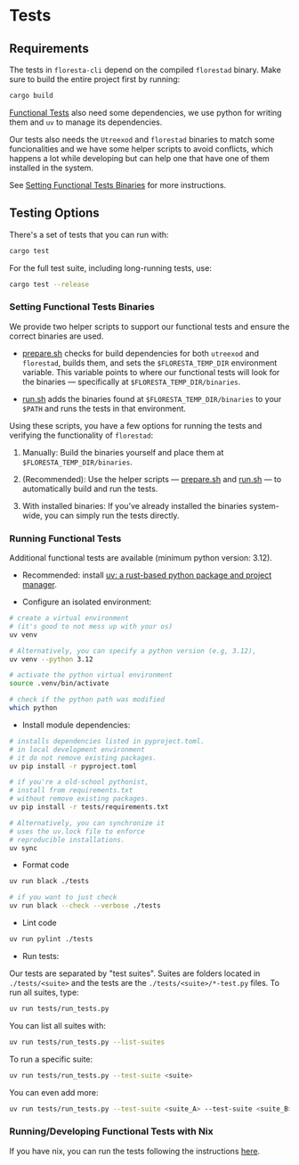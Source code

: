 # Tests
## Requirements

The tests in `floresta-cli` depend on the compiled `florestad` binary. Make sure to build the entire project first by running:

```bash
cargo build
```

[Functional Tests](#Functional_Tests) also need some dependencies, we use python for writing them and `uv` to manage its dependencies.

Our tests also needs the `Utreexod` and `florestad` binaries to match some funcionalities and we have some helper scripts to avoid conflicts, which happens a lot while developing but can help one that have one of them installed in the system.

See [Setting Functional Tests Binaries](#Setting_Functional_Tests_Binaries) for more instructions.

## Testing Options

There's a set of tests that you can run with:

```bash
cargo test
```

For the full test suite, including long-running tests, use:

```bash
cargo test --release
```

### Setting Functional Tests Binaries

We provide two helper scripts to support our functional tests and ensure the correct binaries are used.

* [prepare.sh](https://github.com/vinteumorg/Floresta/blob/master/tests/prepare.sh) checks for build dependencies for both `utreexod` and `florestad`, builds them, and sets the `$FLORESTA_TEMP_DIR` environment variable. This variable points to where our functional tests will look for the binaries — specifically at `$FLORESTA_TEMP_DIR/binaries`.

* [run.sh](https://github.com/vinteumorg/Floresta/blob/master/tests/run.sh) adds the binaries found at `$FLORESTA_TEMP_DIR/binaries` to your `$PATH` and runs the tests in that environment.

Using these scripts, you have a few options for running the tests and verifying the functionality of `florestad`:

1) Manually: Build the binaries yourself and place them at `$FLORESTA_TEMP_DIR/binaries`.

2) (Recommended): Use the helper scripts — [prepare.sh](https://github.com/vinteumorg/Floresta/blob/master/tests/prepare.sh) and [run.sh](https://github.com/vinteumorg/Floresta/blob/master/tests/run.sh) — to automatically build and run the tests.

3) With installed binaries: If you’ve already installed the binaries system-wide, you can simply run the tests directly.

### Running Functional Tests

Additional functional tests are available (minimum python version: 3.12).

* Recommended: install [uv: a rust-based python package and project manager](https://docs.astral.sh/uv/).

* Configure an isolated environment:

```bash
# create a virtual environment
# (it's good to not mess up with your os)
uv venv

# Alternatively, you can specify a python version (e.g, 3.12),
uv venv --python 3.12

# activate the python virtual environment
source .venv/bin/activate

# check if the python path was modified
which python
```

* Install module dependencies:

```bash
# installs dependencies listed in pyproject.toml.
# in local development environment
# it do not remove existing packages.
uv pip install -r pyproject.toml

# if you're a old-school pythonist,
# install from requirements.txt
# without remove existing packages.
uv pip install -r tests/requirements.txt

# Alternatively, you can synchronize it
# uses the uv.lock file to enforce
# reproducible installations.
uv sync
```

* Format code
```bash
uv run black ./tests

# if you want to just check
uv run black --check --verbose ./tests
```


* Lint code
```bash
uv run pylint ./tests
```

* Run tests:

Our tests are separated by "test suites". Suites are folders located in `./tests/<suite>` and the tests are the `./tests/<suite>/*-test.py` files. To run all suites, type:

```bash
uv run tests/run_tests.py
```

You can list all suites with:

```bash
uv run tests/run_tests.py --list-suites
```

To run a specific suite:

```bash
uv run tests/run_tests.py --test-suite <suite>
```

You can even add more:

```bash
uv run tests/run_tests.py --test-suite <suite_A> --test-suite <suite_B>
```

### Running/Developing Functional Tests with Nix

If you have nix, you can run the tests following the instructions [here](use_nix.md).
